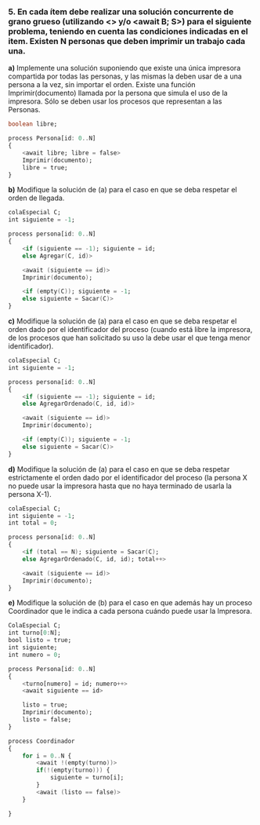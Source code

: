 ### 5. En cada ítem debe realizar una solución concurrente de grano grueso (utilizando <> y/o <await B; S>) para el siguiente problema, teniendo en cuenta las condiciones indicadas en el item. Existen N personas que deben imprimir un trabajo cada una.

<b>a)</b> Implemente una solución suponiendo que existe una única impresora compartida por todas las personas, y las mismas la deben usar de a una persona a la vez, sin importar el orden. Existe una función Imprimir(documento) llamada por la persona que simula el uso de la impresora. Sólo se deben usar los procesos que representan a las Personas.

```ada
boolean libre;

process Persona[id: 0..N]
{
    <await libre; libre = false>
    Imprimir(documento);
    libre = true;
}
```

<b>b)</b> Modifique la solución de (a) para el caso en que se deba respetar el orden de llegada.

```ada
colaEspecial C;
int siguiente = -1;

process persona[id: 0..N]
{
    <if (siguiente == -1); siguiente = id;
    else Agregar(C, id)>

    <await (siguiente == id)>
    Imprimir(documento);

    <if (empty(C)); siguiente = -1;
    else siguiente = Sacar(C)>
}
```

<b>c)</b> Modifique la solución de (a) para el caso en que se deba respetar el orden dado por el identificador del proceso (cuando está libre la impresora, de los procesos que han solicitado su uso la debe usar el que tenga menor identificador).

```ada
colaEspecial C;
int siguiente = -1;

process persona[id: 0..N]
{
    <if (siguiente == -1); siguiente = id;
    else AgregarOrdenado(C, id, id)>

    <await (siguiente == id)>
    Imprimir(documento);

    <if (empty(C)); siguiente = -1;
    else siguiente = Sacar(C)>
}
```

<b>d)</b> Modifique la solución de (a) para el caso en que se deba respetar estrictamente el orden dado por el identificador del proceso (la persona X no puede usar la impresora hasta que no haya terminado de usarla la persona X-1).

```ada
colaEspecial C;
int siguiente = -1;
int total = 0;

process persona[id: 0..N]
{
    <if (total == N); siguiente = Sacar(C);
    else AgregarOrdenado(C, id, id); total++>

    <await (siguiente == id)>
    Imprimir(documento);
}
```

<b>e)</b> Modifique la solución de (b) para el caso en que además hay un proceso Coordinador que le indica a cada persona cuándo puede usar la Impresora.

```ada
ColaEspecial C;
int turno[0:N];
bool listo = true;
int siguiente;
int numero = 0;

process Persona[id: 0..N]
{
    <turno[numero] = id; numero++>
    <await siguiente == id>

    listo = true;
    Imprimir(documento);
    listo = false;
}

process Coordinador
{
    for i = 0..N {
        <await !(empty(turno))>
        if(!(empty(turno))) {
            siguiente = turno[i];
        }
        <await (listo == false)>
    }

}
```